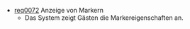 * [req0072](https://github.com/PolitAktiv/politaktiv-requirements/tree/master/de/requirements/req0072.md) Anzeige von Markern
  * Das System zeigt Gästen die Markereigenschaften an.



  
